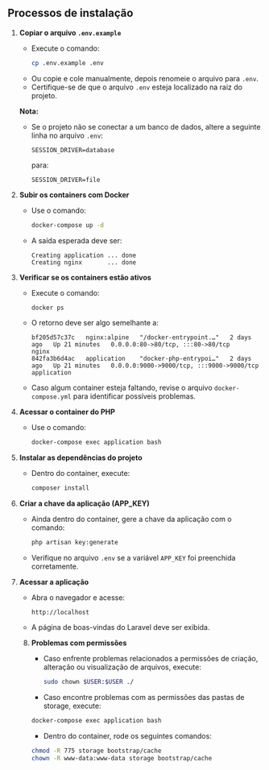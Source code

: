 
## Processos de instalação

1. **Copiar o arquivo `.env.example`**

    - Execute o comando:
      ```bash
      cp .env.example .env
      ```
    - Ou copie e cole manualmente, depois renomeie o arquivo para `.env`.
    - Certifique-se de que o arquivo `.env` esteja localizado na raiz do projeto.

   **Nota:**
    - Se o projeto não se conectar a um banco de dados, altere a seguinte linha no arquivo `.env`:
      ```env
      SESSION_DRIVER=database
      ```
      para:
      ```env
      SESSION_DRIVER=file
      ```

2. **Subir os containers com Docker**

    - Use o comando:
      ```bash
      docker-compose up -d
      ```
    - A saída esperada deve ser:
      ```
      Creating application ... done
      Creating nginx       ... done
      ```

3. **Verificar se os containers estão ativos**

    - Execute o comando:
      ```bash
      docker ps
      ```
    - O retorno deve ser algo semelhante a:
      ```
      bf205d57c37c   nginx:alpine   "/docker-entrypoint.…"   2 days ago   Up 21 minutes   0.0.0.0:80->80/tcp, :::80->80/tcp           nginx
      842fa3b6d4ac   application    "docker-php-entrypoi…"   2 days ago   Up 21 minutes   0.0.0.0:9000->9000/tcp, :::9000->9000/tcp   application
      ```
    - Caso algum container esteja faltando, revise o arquivo `docker-compose.yml` para identificar possíveis problemas.

4. **Acessar o container do PHP**

    - Use o comando:
      ```bash
      docker-compose exec application bash
      ```

5. **Instalar as dependências do projeto**

    - Dentro do container, execute:
      ```bash
      composer install
      ```

6. **Criar a chave da aplicação (APP_KEY)**

    - Ainda dentro do container, gere a chave da aplicação com o comando:
      ```bash
      php artisan key:generate
      ```
    - Verifique no arquivo `.env` se a variável `APP_KEY` foi preenchida corretamente.

7. **Acessar a aplicação**

    - Abra o navegador e acesse:
      ```
      http://localhost
      ```
    - A página de boas-vindas do Laravel deve ser exibida.

    8. **Problemas com permissões**

        - Caso enfrente problemas relacionados a permissões de criação, alteração ou visualização de arquivos, execute:
          ```bash
          sudo chown $USER:$USER ./
          ```

        - Caso encontre problemas com as permissões das pastas de storage, execute:
       ```bash
       docker-compose exec application bash
       ```
        - Dentro do container, rode os seguintes comandos:
       ```bash
       chmod -R 775 storage bootstrap/cache
       chown -R www-data:www-data storage bootstrap/cache
       ```

